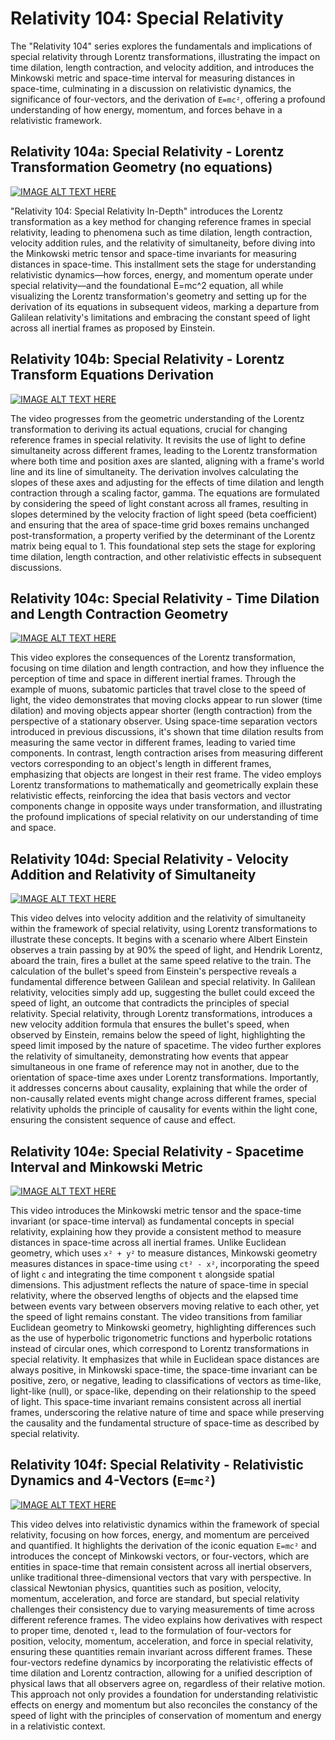 # Relativity 104: Special Relativity

The "Relativity 104" series explores the fundamentals and implications of special relativity through Lorentz transformations, illustrating the impact on time dilation, length contraction, and velocity addition, and introduces the Minkowski metric and space-time interval for measuring distances in space-time, culminating in a discussion on relativistic dynamics, the significance of four-vectors, and the derivation of `E=mc²`, offering a profound understanding of how energy, momentum, and forces behave in a relativistic framework.



## Relativity 104a: Special Relativity - Lorentz Transformation Geometry (no equations)



[![IMAGE ALT TEXT HERE](https://img.youtube.com/vi/5bSy18w8Dh0/0.jpg)](https://www.youtube.com/watch?v=5bSy18w8Dh0)



"Relativity 104: Special Relativity In-Depth" introduces the Lorentz transformation as a key method for changing reference frames in special relativity, leading to phenomena such as time dilation, length contraction, velocity addition rules, and the relativity of simultaneity, before diving into the Minkowski metric tensor and space-time invariants for measuring distances in space-time. This installment sets the stage for understanding relativistic dynamics—how forces, energy, and momentum operate under special relativity—and the foundational E=mc^2 equation, all while visualizing the Lorentz transformation's geometry and setting up for the derivation of its equations in subsequent videos, marking a departure from Galilean relativity's limitations and embracing the constant speed of light across all inertial frames as proposed by Einstein.


## Relativity 104b: Special Relativity - Lorentz Transform Equations Derivation



[![IMAGE ALT TEXT HERE](https://img.youtube.com/vi/240YGZmV1b0/0.jpg)](https://www.youtube.com/watch?v=240YGZmV1b0)




The video progresses from the geometric understanding of the Lorentz transformation to deriving its actual equations, crucial for changing reference frames in special relativity. It revisits the use of light to define simultaneity across different frames, leading to the Lorentz transformation where both time and position axes are slanted, aligning with a frame's world line and its line of simultaneity. The derivation involves calculating the slopes of these axes and adjusting for the effects of time dilation and length contraction through a scaling factor, gamma. The equations are formulated by considering the speed of light constant across all frames, resulting in slopes determined by the velocity fraction of light speed (beta coefficient) and ensuring that the area of space-time grid boxes remains unchanged post-transformation, a property verified by the determinant of the Lorentz matrix being equal to 1. This foundational step sets the stage for exploring time dilation, length contraction, and other relativistic effects in subsequent discussions.



## Relativity 104c: Special Relativity - Time Dilation and Length Contraction Geometry



[![IMAGE ALT TEXT HERE](https://img.youtube.com/vi/WOLUSQK1Jtk/0.jpg)](https://www.youtube.com/watch?v=WOLUSQK1Jtk)




This video explores the consequences of the Lorentz transformation, focusing on time dilation and length contraction, and how they influence the perception of time and space in different inertial frames. Through the example of muons, subatomic particles that travel close to the speed of light, the video demonstrates that moving clocks appear to run slower (time dilation) and moving objects appear shorter (length contraction) from the perspective of a stationary observer. Using space-time separation vectors introduced in previous discussions, it's shown that time dilation results from measuring the same vector in different frames, leading to varied time components. In contrast, length contraction arises from measuring different vectors corresponding to an object's length in different frames, emphasizing that objects are longest in their rest frame. The video employs Lorentz transformations to mathematically and geometrically explain these relativistic effects, reinforcing the idea that basis vectors and vector components change in opposite ways under transformation, and illustrating the profound implications of special relativity on our understanding of time and space.


## Relativity 104d: Special Relativity - Velocity Addition and Relativity of Simultaneity



[![IMAGE ALT TEXT HERE](https://img.youtube.com/vi/z66mUouLRgg/0.jpg)](https://www.youtube.com/watch?v=z66mUouLRgg)



This video delves into velocity addition and the relativity of simultaneity within the framework of special relativity, using Lorentz transformations to illustrate these concepts. It begins with a scenario where Albert Einstein observes a train passing by at 90% the speed of light, and Hendrik Lorentz, aboard the train, fires a bullet at the same speed relative to the train. The calculation of the bullet's speed from Einstein's perspective reveals a fundamental difference between Galilean and special relativity. In Galilean relativity, velocities simply add up, suggesting the bullet could exceed the speed of light, an outcome that contradicts the principles of special relativity. Special relativity, through Lorentz transformations, introduces a new velocity addition formula that ensures the bullet's speed, when observed by Einstein, remains below the speed of light, highlighting the speed limit imposed by the nature of spacetime. The video further explores the relativity of simultaneity, demonstrating how events that appear simultaneous in one frame of reference may not in another, due to the orientation of space-time axes under Lorentz transformations. Importantly, it addresses concerns about causality, explaining that while the order of non-causally related events might change across different frames, special relativity upholds the principle of causality for events within the light cone, ensuring the consistent sequence of cause and effect.


## Relativity 104e: Special Relativity - Spacetime Interval and Minkowski Metric



[![IMAGE ALT TEXT HERE](https://img.youtube.com/vi/km7WTO_6K5s/0.jpg)](https://www.youtube.com/watch?v=km7WTO_6K5s)


This video introduces the Minkowski metric tensor and the space-time invariant (or space-time interval) as fundamental concepts in special relativity, explaining how they provide a consistent method to measure distances in space-time across all inertial frames. Unlike Euclidean geometry, which uses `x² + y²` to measure distances, Minkowski geometry measures distances in space-time using `ct² - x²`, incorporating the speed of light `c` and integrating the time component `t` alongside spatial dimensions. This adjustment reflects the nature of space-time in special relativity, where the observed lengths of objects and the elapsed time between events vary between observers moving relative to each other, yet the speed of light remains constant. The video transitions from familiar Euclidean geometry to Minkowski geometry, highlighting differences such as the use of hyperbolic trigonometric functions and hyperbolic rotations instead of circular ones, which correspond to Lorentz transformations in special relativity. It emphasizes that while in Euclidean space distances are always positive, in Minkowski space-time, the space-time invariant can be positive, zero, or negative, leading to classifications of vectors as time-like, light-like (null), or space-like, depending on their relationship to the speed of light. This space-time invariant remains consistent across all inertial frames, underscoring the relative nature of time and space while preserving the causality and the fundamental structure of space-time as described by special relativity.

## Relativity 104f: Special Relativity - Relativistic Dynamics and 4-Vectors (`E=mc²`)



[![IMAGE ALT TEXT HERE](https://img.youtube.com/vi/5imqEuaz-48/0.jpg)](https://www.youtube.com/watch?v=5imqEuaz-48)


This video delves into relativistic dynamics within the framework of special relativity, focusing on how forces, energy, and momentum are perceived and quantified. It highlights the derivation of the iconic equation  `E=mc²` and introduces the concept of Minkowski vectors, or four-vectors, which are entities in space-time that remain consistent across all inertial observers, unlike traditional three-dimensional vectors that vary with perspective. In classical Newtonian physics, quantities such as position, velocity, momentum, acceleration, and force are standard, but special relativity challenges their consistency due to varying measurements of time across different reference frames. The video explains how derivatives with respect to proper time, denoted `τ`, lead to the formulation of four-vectors for position, velocity, momentum, acceleration, and force in special relativity, ensuring these quantities remain invariant across different frames. These four-vectors redefine dynamics by incorporating the relativistic effects of time dilation and Lorentz contraction, allowing for a unified description of physical laws that all observers agree on, regardless of their relative motion. This approach not only provides a foundation for understanding relativistic effects on energy and momentum but also reconciles the constancy of the speed of light with the principles of conservation of momentum and energy in a relativistic context.
